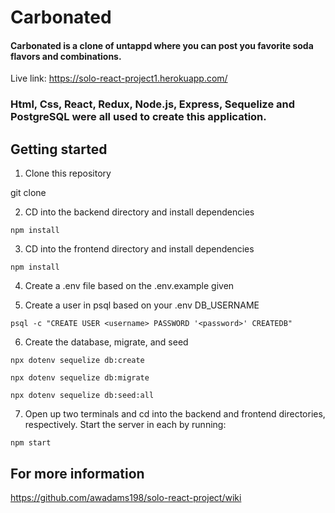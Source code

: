 # Carbonated

#### Carbonated is a clone of untappd where you can post you favorite soda flavors and combinations.

Live link: https://solo-react-project1.herokuapp.com/

### Html, Css, React, Redux, Node.js, Express, Sequelize and PostgreSQL were all used to create this application.

## Getting started

1. Clone this repository

git clone 

2. CD into the backend directory and install dependencies

```npm install```

3. CD into the frontend directory and install dependencies

```npm install```

4. Create a .env file based on the .env.example given

5. Create a user in psql based on your .env DB_USERNAME

```psql -c "CREATE USER <username> PASSWORD '<password>' CREATEDB"```

6. Create the database, migrate, and seed

```npx dotenv sequelize db:create```

```npx dotenv sequelize db:migrate```

```npx dotenv sequelize db:seed:all```

7. Open up two terminals and cd into the backend and frontend directories, respectively. Start the server in each by running:

```npm start```

## For more information 
https://github.com/awadams198/solo-react-project/wiki
